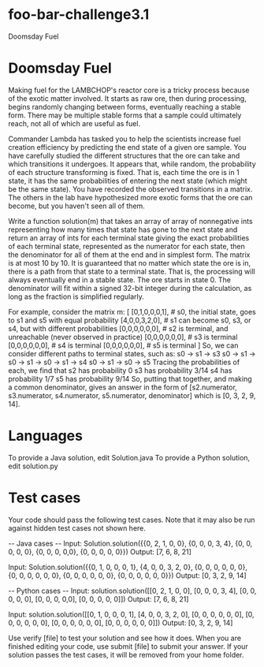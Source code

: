 # foo-bar-challenge3.1
Doomsday Fuel

Doomsday Fuel
=============

Making fuel for the LAMBCHOP's reactor core is a tricky process because of the exotic matter involved. It starts as raw ore, then during processing, begins randomly changing between forms, eventually reaching a stable form. There may be multiple stable forms that a sample could ultimately reach, not all of which are useful as fuel. 

Commander Lambda has tasked you to help the scientists increase fuel creation efficiency by predicting the end state of a given ore sample. You have carefully studied the different structures that the ore can take and which transitions it undergoes. It appears that, while random, the probability of each structure transforming is fixed. That is, each time the ore is in 1 state, it has the same probabilities of entering the next state (which might be the same state).  You have recorded the observed transitions in a matrix. The others in the lab have hypothesized more exotic forms that the ore can become, but you haven't seen all of them.

Write a function solution(m) that takes an array of array of nonnegative ints representing how many times that state has gone to the next state and return an array of ints for each terminal state giving the exact probabilities of each terminal state, represented as the numerator for each state, then the denominator for all of them at the end and in simplest form. The matrix is at most 10 by 10. It is guaranteed that no matter which state the ore is in, there is a path from that state to a terminal state. That is, the processing will always eventually end in a stable state. The ore starts in state 0. The denominator will fit within a signed 32-bit integer during the calculation, as long as the fraction is simplified regularly. 

For example, consider the matrix m:
[
  [0,1,0,0,0,1],  # s0, the initial state, goes to s1 and s5 with equal probability
  [4,0,0,3,2,0],  # s1 can become s0, s3, or s4, but with different probabilities
  [0,0,0,0,0,0],  # s2 is terminal, and unreachable (never observed in practice)
  [0,0,0,0,0,0],  # s3 is terminal
  [0,0,0,0,0,0],  # s4 is terminal
  [0,0,0,0,0,0],  # s5 is terminal
]
So, we can consider different paths to terminal states, such as:
s0 -> s1 -> s3
s0 -> s1 -> s0 -> s1 -> s0 -> s1 -> s4
s0 -> s1 -> s0 -> s5
Tracing the probabilities of each, we find that
s2 has probability 0
s3 has probability 3/14
s4 has probability 1/7
s5 has probability 9/14
So, putting that together, and making a common denominator, gives an answer in the form of
[s2.numerator, s3.numerator, s4.numerator, s5.numerator, denominator] which is
[0, 3, 2, 9, 14].

Languages
=========

To provide a Java solution, edit Solution.java
To provide a Python solution, edit solution.py

Test cases
==========
Your code should pass the following test cases.
Note that it may also be run against hidden test cases not shown here.

-- Java cases --
Input:
Solution.solution({{0, 2, 1, 0, 0}, {0, 0, 0, 3, 4}, {0, 0, 0, 0, 0}, {0, 0, 0, 0,0}, {0, 0, 0, 0, 0}})
Output:
    [7, 6, 8, 21]

Input:
Solution.solution({{0, 1, 0, 0, 0, 1}, {4, 0, 0, 3, 2, 0}, {0, 0, 0, 0, 0, 0}, {0, 0, 0, 0, 0, 0}, {0, 0, 0, 0, 0, 0}, {0, 0, 0, 0, 0, 0}})
Output:
    [0, 3, 2, 9, 14]

-- Python cases --
Input:
solution.solution([[0, 2, 1, 0, 0], [0, 0, 0, 3, 4], [0, 0, 0, 0, 0], [0, 0, 0, 0,0], [0, 0, 0, 0, 0]])
Output:
    [7, 6, 8, 21]

Input:
solution.solution([[0, 1, 0, 0, 0, 1], [4, 0, 0, 3, 2, 0], [0, 0, 0, 0, 0, 0], [0, 0, 0, 0, 0, 0], [0, 0, 0, 0, 0, 0], [0, 0, 0, 0, 0, 0]])
Output:
    [0, 3, 2, 9, 14]

Use verify [file] to test your solution and see how it does. When you are finished editing your code, use submit [file] to submit your answer. If your solution passes the test cases, it will be removed from your home folder.
